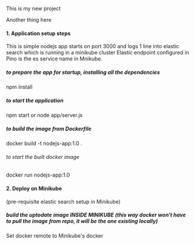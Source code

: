 This is my new project

Another thing here
#### 1. Application setup steps

This is simple nodejs app starts on port 3000 and logs 1 line into elastic search which is running in a minikube cluster
Elastic endpoint configured in Pino is the es service name in Mnikube.

##### to prepare the app for startup, installing all the dependencies

npm install

##### to start the application

npm start or node app/server.js

##### to build the image from Dockerfile

docker build -t nodejs-app:1.0 .
###### to start the built docker image
docker run nodejs-app:1.0

#### 2. Deploy on Minikube
(pre-requisite elastic search setup in Minikube)

##### build the uptodate image INSIDE MINIKUBE (this way docker won't have to pull the image from repo, it will be the one existing locally)
Set docker remote to Minikube's docker
